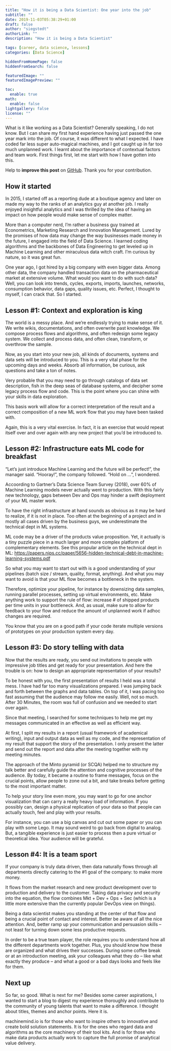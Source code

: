 ```yaml
---
title: "How it is being a Data Scientist: One year into the job"
subtitle: ""
date: 2019-11-03T05:38:29+01:00
draft: false
author: "siegstedt"
authorLink: ""
description: "How it is being a Data Scientist"

tags: [career, data science, lessons]
categories: [Data Science]

hiddenFromHomePage: false
hiddenFromSearch: false

featuredImage: ""
featuredImagePreview: ""

toc:
  enable: true
math:
  enable: false
lightgallery: false
license: ""
---
```


What is it like working as a Data Scientist? Generally speaking, I do not know. But I can share my first hand experience having just passed the one year mark into the job. Of course, it was different to what I expected. I have coded far less super auto-magical machines, and I got caught up in far too much unplanned work. I learnt about the importance of contextual factors and team work. First things first, let me start with how I have gotten into this.

<!--more-->

Help to **improve this post** on [GitHub](https://github.com/siegstedt/machinemind/blob/main/content/posts/being-a-data-scientist.md). Thank you for your contribution.

## How it started

In 2015, I started off as a reporting dude at a boutique agency and later on made my way to the ranks of an analytics guy at another job. I really enjoyed insightful analytics and I was thrilled by the idea of having an impact on how people would make sense of complex matter.

More than a computer nerd, I’m rather a business guy trained at Econometrics, Marketing Research and Innovation Management. Lured by the promises of how data may change the way businesses made money in the future, I engaged into the field of Data Science. I learned coding algorithms and the backbones of Data Engineering to get leveled up in Machine Learning and other miraculous data witch craft. I’m curious by nature, so it was great fun.

One year ago, I got hired by a big company with even bigger data. Among other data, the company handled transaction data on the pharmaceutical market at extensive volume. What would you want to do with such data? Well, you can look into trends, cycles, exports, imports, launches, networks, consumption behavior, data gaps, quality issues, etc. Perfect, I thought to myself, I can crack that. So I started.

## Lesson #1: Context and exploration is king

The world is a messy place. And we’re endlessly trying to make sense of it. We write wikis, documentations, and often overwrite past knowledge. We compose process flows and algorithms, and often redesign some legacy system. We collect and process data, and often clean, transform, or overthrow the sample.

Now, as you start into your new job, all kinds of documents, systems and data sets will be introduced to you. This is a very vital phase for the upcoming days and weeks. Absorb all information, be curious, ask questions and take a ton of notes.

Very probable that you may need to go through catalogs of data set description, fish in the deep seas of database systems, and decipher some legacy process flow and code. This is the point where you can shine with your skills in data exploration.

This basis work will allow for a correct interpretation of the result and a correct composition of a new ML work flow that you may have been tasked with.

Again, this is a very vital exercise. In fact, it is an exercise that would repeat itself over and over again with any new project that you’d be introduced to.

## Lesson #2: Infrastructure eats ML code for breakfast

“Let’s just introduce Machine Learning and the future will be perfect!”, the manager said. “Hooray!”, the company followed. “Hold on …”, I wondered.

Accoording to Gartner’s Data Science Team Survey (2018), over 60% of Machine Learning models never actually went to production. With this fairly new technology, gaps between Dev and Ops may hinder a swift deployment of your ML master work.

To have the right infrastructure at hand sounds as obvious as it may be hard to realize, if it is not in place. Too often at the beginning of a project and in mostly all cases driven by the business guys, we underestimate the technical dept in ML systems.

ML code may be a driver of the products value proposition. Yet, it actually is a tiny puzzle piece in a much larger and more complex platform of complementary elements. See this propular article on the technical dept in ML: https://papers.nips.cc/paper/5656-hidden-technical-debt-in-machine-learning-systems.pdf

So what you may want to start out with is a good understanding of your pipelines (batch size / stream, quality, format, anything). And what you may want to avoid is that your ML flow becomes a bottleneck in the system.

Therefore, optimize your pipeline, for instance by downsizing data samples, running parallel processes, setting up virtual environments, etc. Make anything work to support the rule of flow: increase # of shipped products per time units in your bottleneck. And, as usual, make sure to allow for feedback to your flow and reduce the amount of unplanned work if adhoc changes are required.

You know that you are on a good path if your code iterate multiple versions of prototypes on your production system every day.

## Lesson #3: Do story telling with data

Now that the results are ready, you send out invitations to people with impressive job titles and get ready for your presentation. And here the trouble is on: how to design an appropriate representation of your results?

To be honest with you, the first presentation of results I held was a total mess. I have had far too many visualizations prepared. I was jumping back and forth between the graphs and data tables. On top of it, I was pacing too fast assuming that the audience may follow me easily. Well, not so much. After 30 Minutes, the room was full of confusion and we needed to start over again.

Since that meeting, I searched for some techniques to help me get my messages communicated in an effective as well as efficient way.

At first, I split my results in a report (usual framework of academical writing), input and output data as well as my code, and the representation of my result that support the story of the presentation. I only present the latter and send out the report and data after the meeting together with my meeting minutes.

The approach of the Minto pyramid (or SCQA) helped me to structure my talk better and carefully guide the attention and cognitive processes of the audience. By today, it became a routine to frame messages, focus on the crucial points, allow people to zone out a bit, and take breaks before getting to the most important matter.

To help your story line even more, you may want to go for one anchor visualization that can carry a really heavy load of information. If you possibly can, design a physical replication of your data so that people can actually touch, feel and play with your results.

For instance, you can use a big canvas and cut out some paper or you can play with some Lego. It may sound weird to go back from digital to analog. But, a tangible experience is just easier to process then a pure virtual or theoretical idea. Your audience will be grateful.

## Lesson #4: It is a team sport

If your company is truly data driven, then data naturally flows through all departments directly catering to the #1 goal of the company: to make more money.

It flows from the market research and new product development over to production and delivery to the customer. Taking data privacy and security into the equation, the flow combines Mkt + Dev + Ops + Sec (which is a little more extensive than the currently popular DevOps view on things).

Being a data scientist makes you standing at the center of that flow and being a crucial point of contact and interest. Better be aware of all the nice attention. And, better ramp up your communication and persuasion skills – not least for turning down some less productive requests.

In order to be a true team player, the role requires you to understand how all the different departments work together. Plus, you should know how these are organized and what drives their successes. During some coffee break or at an introduction meeting, ask your colleagues what they do – like what exactly they produce – and what a good or a bad days looks and feels like for them.

## Next up

So far, so good. What is next for me? Besides some career aspirations, I wanted to start a blog to digest my experience thoroughly and contribute to the community of young talents that want to make a difference. I thought about titles, themes and anchor points. Here it is. 

machinemind.io is for those who want to inspire others to innovative and create bold solution statements. It is for the ones who regard data and algorithms as the core machinery of their tool kits. And is for those who make data products actually work to capture the full promise of analytical value delivery.